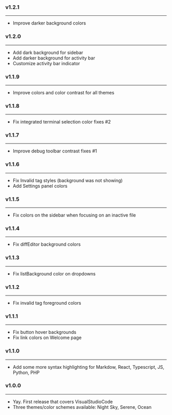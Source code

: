 ### v1.2.1

---

- Improve darker background colors

### v1.2.0

---

- Add dark background for sidebar
- Add darker background for activity bar
- Customize activity bar indicator

### v1.1.9

---

- Improve colors and color contrast for all themes


### v1.1.8

---

- Fix integrated terminal selection color fixes #2

### v1.1.7

---

- Improve debug toolbar contrast fixes #1

### v1.1.6

---

- Fix Invalid tag styles (background was not showing)
- Add Settings panel colors

### v1.1.5

---

- Fix colors on the sidebar when focusing on an inactive file

### v1.1.4

---

- Fix diffEditor background colors

### v1.1.3

---

- Fix listBackground color on dropdowns

### v1.1.2

---

- Fix invalid tag foreground colors

### v1.1.1

---

- Fix button hover backgrounds
- Fix link colors on Welcome page

### v1.1.0

---

- Add some more syntax highlighting for Markdow, React, Typescript, JS, Python, PHP

### v1.0.0

---

- Yay. First release that covers VisualStudioCode
- Three themes/color schemes available: Night Sky, Serene, Ocean
